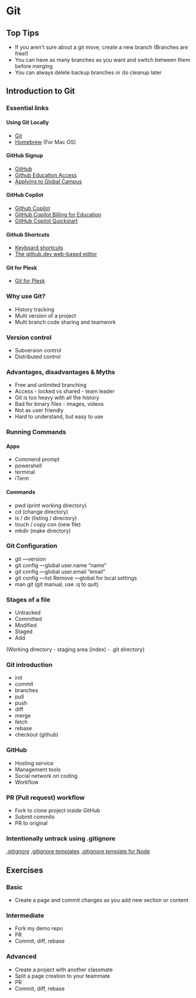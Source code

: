 # Git

## Top Tips

- If you aren't sure about a git move, create a new branch (Branches are free!)
- You can have as many branches as you want and switch between them before merging
- You can always delete backup branches or do cleanup later

## Introduction to Git

### Essential links

#### Using Git Locally

- [Git](https://git-scm.com/)
- [Homebrew](https://brew.sh/) (For Mac OS)

#### GitHub Signup

- [GitHub](https://github.com/)
- [Github Education Access](https://education.github.com/)
- [Applying to Global Campus](https://docs.github.com/en/education/-explore-the-benefits-of-teaching-and-learning-with-github-education/github-global-campus-for-students/apply-to-github-global-campus-as-a-student)

#### GitHub Copilot

- [Github Copilot](https://github.com/features/copilot)
- [GitHub Copilot Billing for Education](https://docs.github.com/en/billing/-managing-billing-for-github-copilot/-about-billing-for-github-copilot#pricing-for-github-copilot-for-individuals)
- [GitHub Copilot Quickstart](https://docs.github.com/en/copilot/quickstart)

#### Github Shortcuts

- [Keyboard shortcuts](https://docs.github.com/en/get-started/using-github/keyboard-shortcuts)
- [The github.dev web-based editor](https://docs.github.com/en/codespaces/the-githubdev-web-based-editor)

#### Git for Plesk

- [Git for Plesk](https://www.plesk.com/extensions/git/)

### Why use Git?

- History tracking
- Multi version of a project
- Multi branch code sharing and teamwork

### Version control

- Subversion control
- Distributed control

### Advantages, disadvantages & Myths

- Free and unlimited branching
- Access - locked vs shared - team leader
- Git is too heavy with all the history
- Bad for binary files - images, videos
- Not as user friendly
- Hard to understand, but easy to use

### Running Commands

#### Apps

- Commend prompt
- powershell
- terminal
- iTerm

#### Commands

- pwd (print working directory)
- cd (change directory)
- ls / dir (listing / directory)
- touch / copy con (new file)
- mkdir (make directory)

### Git Configuration

- git —version
- git config —global user.name “name”
- git config —global user.email “email”
- git config —list
Remove —global for local settings
- man git (git manual, use :q to quit)

### Stages of a file

- Untracked
- Committed
- Modified
- Staged
- Add

(Working directory - staging area (index) - .git directory)

### Git introduction

- init
- commit
- branches
- pull
- push
- diff
- merge
- fetch
- rebase
- checkout (github)

### GitHub

- Hosting service
- Management tools
- Social network on coding
- Workflow

### PR (Pull request) workflow

- Fork to clone project inside GitHub
- Submit commits
- PR to original

### Intentionally untrack using .gitignore

[.gitignore](https://git-scm.com/docs/gitignore)
[.gitignore templates](https://github.com/github/gitignore/tree/main)
[.gitignore template for Node](https://github.com/github/gitignore/blob/main/Node.gitignore)

## Exercises

### Basic

- Create a page and commit changes as you add new section or content

### Intermediate

- Fork my demo repo
- PR
- Commit, diff, rebase

### Advanced

- Create a project with another classmate
- Split a page creation to your teammate
- PR
- Commit, diff, rebase
